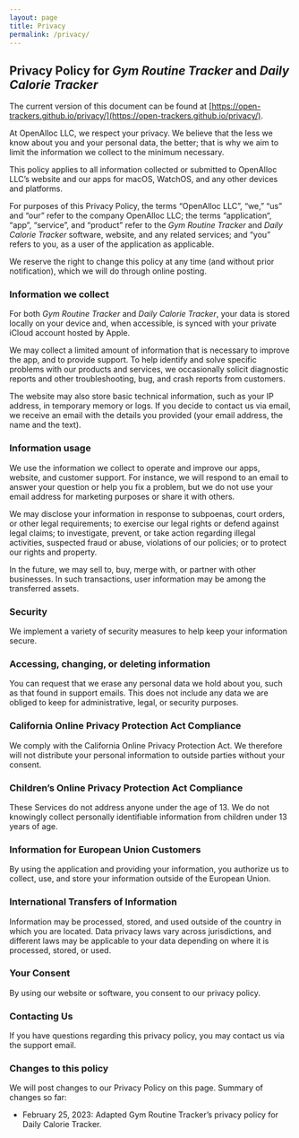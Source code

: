 ```yaml
---
layout: page
title: Privacy
permalink: /privacy/
---
```


## Privacy Policy for _Gym Routine Tracker_ and _Daily Calorie Tracker_

The current version of this document can be found at [https://open-trackers.github.io/privacy/](https://open-trackers.github.io/privacy/).

At OpenAlloc LLC, we respect your privacy. We believe that the less we know about you and your personal data, the better; that is why we aim to limit the information we collect to the minimum necessary. 

This policy applies to all information collected or submitted to OpenAlloc LLC’s website and our apps for macOS, WatchOS, and any other devices and platforms.

For purposes of this Privacy Policy, the terms “OpenAlloc LLC”, “we,” “us” and “our” refer to the company OpenAlloc LLC; the terms “application“, “app”, “service”, and “product” refer to the _Gym Routine Tracker_ and _Daily Calorie Tracker_ software, website, and any related services; and “you” refers to you, as a user of the application as applicable.

We reserve the right to change this policy at any time (and without prior notification), which we will do through online posting. 

### Information we collect

For both _Gym Routine Tracker_ and _Daily Calorie Tracker_, your data is stored locally on your device and, when accessible, is synced with your private iCloud account hosted by Apple.

We may collect a limited amount of information that is necessary to improve the app, and to provide support. To help identify and solve specific problems with our products and services, we occasionally solicit diagnostic reports and other troubleshooting, bug, and crash reports from customers. 

The website may also store basic technical information, such as your IP address, in temporary memory or logs. If you decide to contact us via email, we receive an email with the details you provided (your email address, the name and the text). 

### Information usage

We use the information we collect to operate and improve our apps, website, and customer support. For instance, we will respond to an email to answer your question or help you fix a problem, but we do not use your email address for marketing purposes or share it with others.

We may disclose your information in response to subpoenas, court orders, or other legal requirements; to exercise our legal rights or defend against legal claims; to investigate, prevent, or take action regarding illegal activities, suspected fraud or abuse, violations of our policies; or to protect our rights and property.

In the future, we may sell to, buy, merge with, or partner with other businesses. In such transactions, user information may be among the transferred assets.

### Security

We implement a variety of security measures to help keep your information secure. 

### Accessing, changing, or deleting information

You can request that we erase any personal data we hold about you, such as that found in support emails. This does not include any data we are obliged to keep for administrative, legal, or security purposes.

### California Online Privacy Protection Act Compliance

We comply with the California Online Privacy Protection Act. We therefore will not distribute your personal information to outside parties without your consent.

### Children’s Online Privacy Protection Act Compliance

These Services do not address anyone under the age of 13. We do not knowingly collect personally identifiable information from children under 13 years of age.

### Information for European Union Customers

By using the application and providing your information, you authorize us to collect, use, and store your information outside of the European Union.

### International Transfers of Information

Information may be processed, stored, and used outside of the country in which you are located. Data privacy laws vary across jurisdictions, and different laws may be applicable to your data depending on where it is processed, stored, or used.

### Your Consent

By using our website or software, you consent to our privacy policy.

### Contacting Us

If you have questions regarding this privacy policy, you may contact us via the support email.

### Changes to this policy

We will post changes to our Privacy Policy on this page. Summary of changes so far:

* February 25, 2023: Adapted Gym Routine Tracker’s privacy policy for Daily Calorie Tracker.
